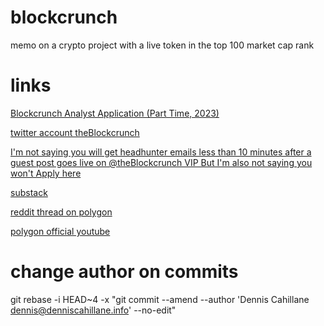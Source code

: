 # blockcrunch
memo on a crypto project with a live token in the top 100 market cap rank

# links

[Blockcrunch Analyst Application (Part Time, 2023)](https://mrjasonchoi.notion.site/Blockcrunch-Analyst-Application-Part-Time-2023-037efc9367e14bea9c022a876605619d)

[twitter account theBlockcrunch](https://twitter.com/theBlockcrunch)

[I'm not saying you will get headhunter emails less than 10 minutes after a guest post goes live on @theBlockcrunch VIP But I'm also not saying you won't Apply here](https://twitter.com/mrjasonchoi/status/1615025602003873792)

[substack](https://blockcrunch.substack.com/)

[reddit thread on polygon](https://www.reddit.com/r/maticnetwork/comments/mps974/is_polygon_an_l2_or_sidechain/)

[polygon official youtube](https://www.youtube.com/@0xPolygonTV/videos)

# change author on commits

git rebase -i HEAD~4 -x "git commit --amend --author 'Dennis Cahillane <dennis@denniscahillane.info>' --no-edit"

